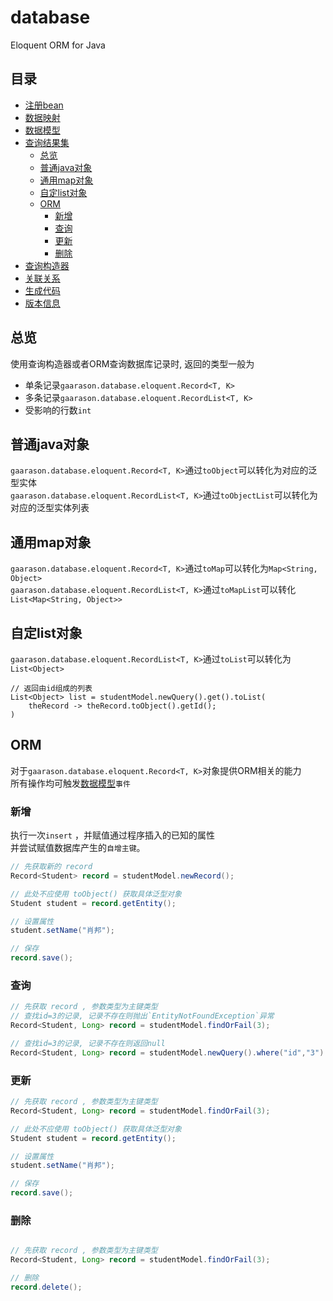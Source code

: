 # database
Eloquent ORM for Java
## 目录
* [注册bean](/document/bean.md)
* [数据映射](/document/mapping.md)
* [数据模型](/document/model.md)
* [查询结果集](/document/record.md)
    * [总览](#总览)
    * [普通java对象](#普通java对象)
    * [通用map对象](#通用map对象)
    * [自定list对象](#自定list对象)
    * [ORM](#ORM)
        * [新增](#新增)
        * [查询](#查询)
        * [更新](#更新)
        * [删除](#删除)
* [查询构造器](/document/query.md)
* [关联关系](/document/relationship.md)
* [生成代码](/document/generate.md)
* [版本信息](/document/version.md)
    
## 总览

使用查询构造器或者ORM查询数据库记录时, 返回的类型一般为  

- 单条记录`gaarason.database.eloquent.Record<T, K>`
- 多条记录`gaarason.database.eloquent.RecordList<T, K>`
- 受影响的行数`int`

## 普通java对象

`gaarason.database.eloquent.Record<T, K>`通过`toObject`可以转化为对应的泛型实体  
`gaarason.database.eloquent.RecordList<T, K>`通过`toObjectList`可以转化为对应的泛型实体列表  

## 通用map对象

`gaarason.database.eloquent.Record<T, K>`通过`toMap`可以转化为`Map<String, Object>`  
`gaarason.database.eloquent.RecordList<T, K>`通过`toMapList`可以转化`List<Map<String, Object>>`  

## 自定list对象

`gaarason.database.eloquent.RecordList<T, K>`通过`toList`可以转化为`List<Object>`  
```$xslt
// 返回由id组成的列表
List<Object> list = studentModel.newQuery().get().toList(
    theRecord -> theRecord.toObject().getId();
)
```
## ORM

对于`gaarason.database.eloquent.Record<T, K>`对象提供ORM相关的能力  
所有操作均可触发[数据模型](/document/model.md)`事件`

### 新增

执行一次`insert` ，并赋值通过程序插入的已知的属性  
并尝试赋值数据库产生的`自增主键`。 

```java
// 先获取新的 record
Record<Student> record = studentModel.newRecord();

// 此处不应使用 toObject() 获取具体泛型对象
Student student = record.getEntity();

// 设置属性
student.setName("肖邦");

// 保存
record.save();
```
### 查询
```java
// 先获取 record , 参数类型为主键类型
// 查找id=3的记录, 记录不存在则抛出`EntityNotFoundException`异常
Record<Student, Long> record = studentModel.findOrFail(3);

// 查找id=3的记录, 记录不存在则返回null
Record<Student, Long> record = studentModel.newQuery().where("id","3").first();

```

### 更新
```java
// 先获取 record , 参数类型为主键类型
Record<Student, Long> record = studentModel.findOrFail(3);

// 此处不应使用 toObject() 获取具体泛型对象
Student student = record.getEntity();

// 设置属性
student.setName("肖邦");

// 保存
record.save();
```

### 删除
```java

// 先获取 record , 参数类型为主键类型
Record<Student, Long> record = studentModel.findOrFail(3);

// 删除
record.delete();
```